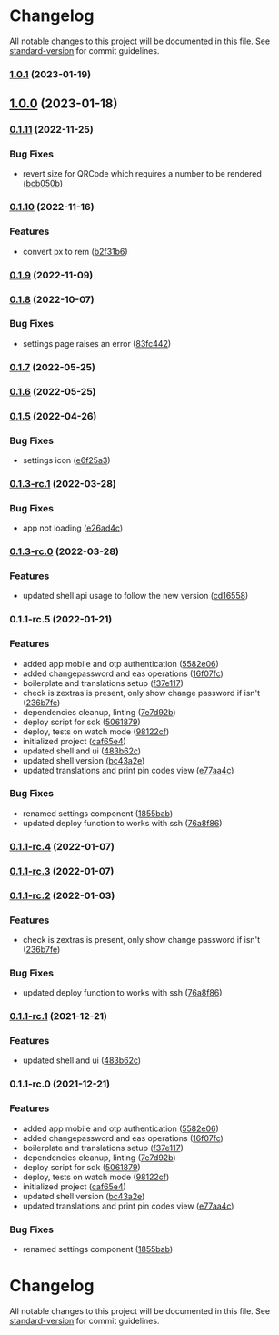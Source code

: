 # Changelog

All notable changes to this project will be documented in this file. See [standard-version](https://github.com/conventional-changelog/standard-version) for commit guidelines.

### [1.0.1](https://github.com/zextras/carbonio-auth-ui/compare/v1.0.0...v1.0.1) (2023-01-19)

## [1.0.0](https://github.com/zextras/carbonio-auth-ui/compare/v0.1.11...v1.0.0) (2023-01-18)

### [0.1.11](https://github.com/zextras/carbonio-auth-ui/compare/v0.1.10...v0.1.11) (2022-11-25)


### Bug Fixes

* revert size for QRCode which requires a number to be rendered ([bcb050b](https://github.com/zextras/carbonio-auth-ui/commit/bcb050b991707f6dd9b8975bed4bc2936b32009a))

### [0.1.10](https://github.com/zextras/carbonio-auth-ui/compare/v0.1.9...v0.1.10) (2022-11-16)


### Features

* convert px to rem ([b2f31b6](https://github.com/zextras/carbonio-auth-ui/commit/b2f31b60ea12d27b2227e8686245ed5782f31db5))

### [0.1.9](https://github.com/zextras/carbonio-auth-ui/compare/v0.1.8...v0.1.9) (2022-11-09)

### [0.1.8](https://github.com/zextras/carbonio-auth-ui/compare/v0.1.7...v0.1.8) (2022-10-07)


### Bug Fixes

* settings page raises an error ([83fc442](https://github.com/zextras/carbonio-auth-ui/commit/83fc442ae70793ed0cd4cadb05d1c58eb479c95b))

### [0.1.7](https://github.com/zextras/carbonio-auth-ui/compare/v0.1.6...v0.1.7) (2022-05-25)

### [0.1.6](https://github.com/zextras/carbonio-auth-ui/compare/v0.1.5...v0.1.6) (2022-05-25)

### [0.1.5](https://github.com/zextras/carbonio-auth-ui/compare/v0.1.3-rc.1...v0.1.5) (2022-04-26)


### Bug Fixes

* settings icon ([e6f25a3](https://github.com/zextras/carbonio-auth-ui/commit/e6f25a33bc2dc01f8f6158041d13982c8ed4121b))

### [0.1.3-rc.1](https://github.com/zextras/carbonio-auth-ui/compare/v0.1.3-rc.0...v0.1.3-rc.1) (2022-03-28)


### Bug Fixes

* app not loading ([e26ad4c](https://github.com/zextras/carbonio-auth-ui/commit/e26ad4cc4bdf9a053d8be0dc2261d8eb81e61817))

### [0.1.3-rc.0](https://github.com/zextras/carbonio-auth-ui/compare/v0.1.1-rc.5...v0.1.3-rc.0) (2022-03-28)


### Features

* updated shell api usage to follow the new version ([cd16558](https://github.com/zextras/carbonio-auth-ui/commit/cd16558f714dd37d093cf2da2f6aba63353b4b18))

### 0.1.1-rc.5 (2022-01-21)


### Features

* added app mobile and otp authentication ([5582e06](https://github.com/zextras/carbonio-auth-ui/commit/5582e069e32ef744625fea5b427a06cbaee37af9))
* added changepassword and eas operations ([16f07fc](https://github.com/zextras/carbonio-auth-ui/commit/16f07fca402e21f0be4b68b6d9c6dd85369cbd75))
* boilerplate and translations setup ([f37e117](https://github.com/zextras/carbonio-auth-ui/commit/f37e11706fbc8385fe41ba4eac335ba5c0713f1d))
* check is zextras is present, only show change password if isn't ([236b7fe](https://github.com/zextras/carbonio-auth-ui/commit/236b7fec6c247c7e9991e947eacfbefb6a9bc74e))
* dependencies cleanup, linting ([7e7d92b](https://github.com/zextras/carbonio-auth-ui/commit/7e7d92b35305954933b35a32f8d0e3f89fdf00a9))
* deploy script for sdk ([5061879](https://github.com/zextras/carbonio-auth-ui/commit/50618797dd557a080a959009947961ba4779528e))
* deploy, tests on watch mode ([98122cf](https://github.com/zextras/carbonio-auth-ui/commit/98122cf7c4f256d963e261c40f5b91de003fbf59))
* initialized project ([caf65e4](https://github.com/zextras/carbonio-auth-ui/commit/caf65e430bc16067a8a346c7879bf7cf30c8af8e))
* updated shell and ui ([483b62c](https://github.com/zextras/carbonio-auth-ui/commit/483b62c3bd4fb1c7f0c207bf1fe44fd311977649))
* updated shell version ([bc43a2e](https://github.com/zextras/carbonio-auth-ui/commit/bc43a2e70ee506f04509f17d997e7eb9fc065eb9))
* updated translations and print pin codes view ([e77aa4c](https://github.com/zextras/carbonio-auth-ui/commit/e77aa4c982888ec54cee7161b2de8ec0a2cb1010))


### Bug Fixes

* renamed settings component ([1855bab](https://github.com/zextras/carbonio-auth-ui/commit/1855bab6f067c0b0001f2a9fc93dfcc947a9a860))
* updated deploy function to works with ssh ([76a8f86](https://github.com/zextras/carbonio-auth-ui/commit/76a8f862492333a51ba4ad3cd3e760a52fd5352a))

### [0.1.1-rc.4](https://bitbucket.org/zextras/zapp-auth/compare/v0.1.1-rc.3...v0.1.1-rc.4) (2022-01-07)

### [0.1.1-rc.3](https://bitbucket.org/zextras/zapp-auth/compare/v0.1.1-rc.2...v0.1.1-rc.3) (2022-01-07)

### [0.1.1-rc.2](https://bitbucket.org/zextras/zapp-auth/compare/v0.1.1-rc.1...v0.1.1-rc.2) (2022-01-03)


### Features

* check is zextras is present, only show change password if isn't ([236b7fe](https://bitbucket.org/zextras/zapp-auth/commit/236b7fec6c247c7e9991e947eacfbefb6a9bc74e))


### Bug Fixes

* updated deploy function to works with ssh ([76a8f86](https://bitbucket.org/zextras/zapp-auth/commit/76a8f862492333a51ba4ad3cd3e760a52fd5352a))

### [0.1.1-rc.1](https://bitbucket.org/zextras/zapp-auth/compare/v0.1.1-rc.0...v0.1.1-rc.1) (2021-12-21)


### Features

* updated shell and ui ([483b62c](https://bitbucket.org/zextras/zapp-auth/commit/483b62c3bd4fb1c7f0c207bf1fe44fd311977649))

### 0.1.1-rc.0 (2021-12-21)


### Features

* added app mobile and otp authentication ([5582e06](https://bitbucket.org/zextras/zapp-auth/commit/5582e069e32ef744625fea5b427a06cbaee37af9))
* added changepassword and eas operations ([16f07fc](https://bitbucket.org/zextras/zapp-auth/commit/16f07fca402e21f0be4b68b6d9c6dd85369cbd75))
* boilerplate and translations setup ([f37e117](https://bitbucket.org/zextras/zapp-auth/commit/f37e11706fbc8385fe41ba4eac335ba5c0713f1d))
* dependencies cleanup, linting ([7e7d92b](https://bitbucket.org/zextras/zapp-auth/commit/7e7d92b35305954933b35a32f8d0e3f89fdf00a9))
* deploy script for sdk ([5061879](https://bitbucket.org/zextras/zapp-auth/commit/50618797dd557a080a959009947961ba4779528e))
* deploy, tests on watch mode ([98122cf](https://bitbucket.org/zextras/zapp-auth/commit/98122cf7c4f256d963e261c40f5b91de003fbf59))
* initialized project ([caf65e4](https://bitbucket.org/zextras/zapp-auth/commit/caf65e430bc16067a8a346c7879bf7cf30c8af8e))
* updated shell version ([bc43a2e](https://bitbucket.org/zextras/zapp-auth/commit/bc43a2e70ee506f04509f17d997e7eb9fc065eb9))
* updated translations and print pin codes view ([e77aa4c](https://bitbucket.org/zextras/zapp-auth/commit/e77aa4c982888ec54cee7161b2de8ec0a2cb1010))


### Bug Fixes

* renamed settings component ([1855bab](https://bitbucket.org/zextras/zapp-auth/commit/1855bab6f067c0b0001f2a9fc93dfcc947a9a860))

# Changelog

All notable changes to this project will be documented in this file. See [standard-version](https://github.com/conventional-changelog/standard-version) for commit guidelines.
